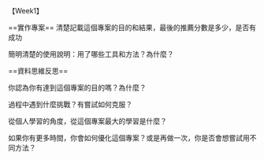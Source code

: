 【Week1】

==實作專案==
  <Q1>清楚記載這個專案的目的和結果，最後的推薦分數是多少，是否有成功

  <Q2>簡明清楚的使用說明：用了哪些工具和方法？為什麼？

==資料思維反思==
    
  <Q1>你認為你有達到這個專案的目的嗎？為什麼？
    
  <Q2>過程中遇到什麼挑戰？有嘗試如何克服？
    
  <Q3>從個人學習的角度，從這個專案最大的學習是什麼？
    
  <Q4>如果你有更多時間，你會如何優化這個專案？或是再做一次，你是否會想嘗試用不同方法？
  
